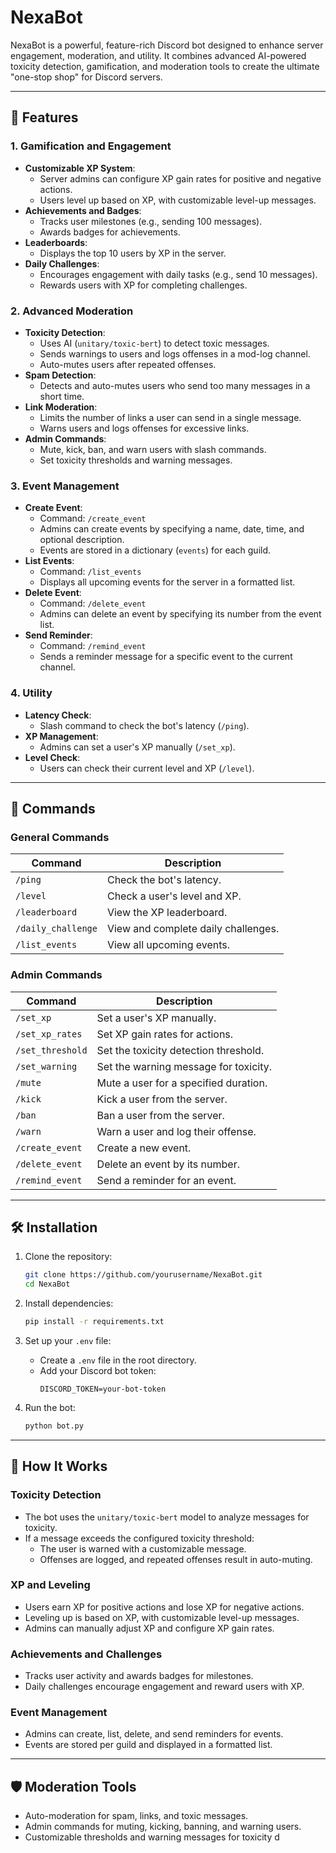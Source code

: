 # NexaBot

NexaBot is a powerful, feature-rich Discord bot designed to enhance server engagement, moderation, and utility. It combines advanced AI-powered toxicity detection, gamification, and moderation tools to create the ultimate "one-stop shop" for Discord servers.

---

## 🚀 Features

### **1. Gamification and Engagement**
- **Customizable XP System**:
  - Server admins can configure XP gain rates for positive and negative actions.
  - Users level up based on XP, with customizable level-up messages.
- **Achievements and Badges**:
  - Tracks user milestones (e.g., sending 100 messages).
  - Awards badges for achievements.
- **Leaderboards**:
  - Displays the top 10 users by XP in the server.
- **Daily Challenges**:
  - Encourages engagement with daily tasks (e.g., send 10 messages).
  - Rewards users with XP for completing challenges.

### **2. Advanced Moderation**
- **Toxicity Detection**:
  - Uses AI (`unitary/toxic-bert`) to detect toxic messages.
  - Sends warnings to users and logs offenses in a mod-log channel.
  - Auto-mutes users after repeated offenses.
- **Spam Detection**:
  - Detects and auto-mutes users who send too many messages in a short time.
- **Link Moderation**:
  - Limits the number of links a user can send in a single message.
  - Warns users and logs offenses for excessive links.
- **Admin Commands**:
  - Mute, kick, ban, and warn users with slash commands.
  - Set toxicity thresholds and warning messages.

### **3. Event Management**
- **Create Event**:
  - Command: `/create_event`
  - Admins can create events by specifying a name, date, time, and optional description.
  - Events are stored in a dictionary (`events`) for each guild.
- **List Events**:
  - Command: `/list_events`
  - Displays all upcoming events for the server in a formatted list.
- **Delete Event**:
  - Command: `/delete_event`
  - Admins can delete an event by specifying its number from the event list.
- **Send Reminder**:
  - Command: `/remind_event`
  - Sends a reminder message for a specific event to the current channel.

### **4. Utility**
- **Latency Check**:
  - Slash command to check the bot's latency (`/ping`).
- **XP Management**:
  - Admins can set a user's XP manually (`/set_xp`).
- **Level Check**:
  - Users can check their current level and XP (`/level`).

---

## 📖 Commands

### **General Commands**
| Command            | Description                          |
|--------------------|--------------------------------------|
| `/ping`           | Check the bot's latency.            |
| `/level`          | Check a user's level and XP.        |
| `/leaderboard`    | View the XP leaderboard.            |
| `/daily_challenge` | View and complete daily challenges. |
| `/list_events`    | View all upcoming events.           |

### **Admin Commands**
| Command         | Description                          |
|-----------------|--------------------------------------|
| `/set_xp`       | Set a user's XP manually.           |
| `/set_xp_rates` | Set XP gain rates for actions.      |
| `/set_threshold`| Set the toxicity detection threshold.|
| `/set_warning`  | Set the warning message for toxicity.|
| `/mute`         | Mute a user for a specified duration.|
| `/kick`         | Kick a user from the server.        |
| `/ban`          | Ban a user from the server.         |
| `/warn`         | Warn a user and log their offense.  |
| `/create_event` | Create a new event.                 |
| `/delete_event` | Delete an event by its number.      |
| `/remind_event` | Send a reminder for an event.       |

---

## 🛠️ Installation

1. Clone the repository:
   ```bash
   git clone https://github.com/yourusername/NexaBot.git
   cd NexaBot
   ```

2. Install dependencies:
   ```bash
   pip install -r requirements.txt
   ```

3. Set up your `.env` file:
   - Create a `.env` file in the root directory.
   - Add your Discord bot token:
     ```
     DISCORD_TOKEN=your-bot-token
     ```

4. Run the bot:
   ```bash
   python bot.py
   ```

---

## 🧠 How It Works

### **Toxicity Detection**
- The bot uses the `unitary/toxic-bert` model to analyze messages for toxicity.
- If a message exceeds the configured toxicity threshold:
  - The user is warned with a customizable message.
  - Offenses are logged, and repeated offenses result in auto-muting.

### **XP and Leveling**
- Users earn XP for positive actions and lose XP for negative actions.
- Leveling up is based on XP, with customizable level-up messages.
- Admins can manually adjust XP and configure XP gain rates.

### **Achievements and Challenges**
- Tracks user activity and awards badges for milestones.
- Daily challenges encourage engagement and reward users with XP.

### **Event Management**
- Admins can create, list, delete, and send reminders for events.
- Events are stored per guild and displayed in a formatted list.

---

## 🛡️ Moderation Tools
- Auto-moderation for spam, links, and toxic messages.
- Admin commands for muting, kicking, banning, and warning users.
- Customizable thresholds and warning messages for toxicity d
